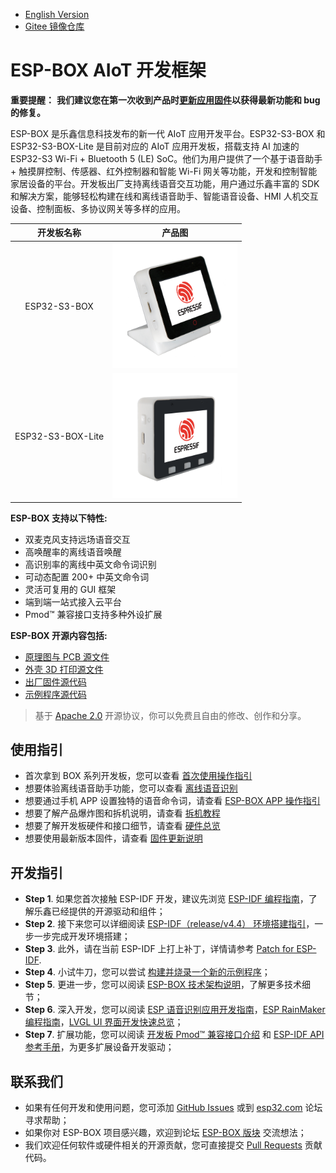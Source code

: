 * [English Version](./README.md)
* [Gitee 镜像仓库](https://gitee.com/EspressifSystems/esp-box)

# ESP-BOX AIoT 开发框架

**重要提醒：**
**我们建议您在第一次收到产品时[更新应用固件](./docs/firmware_update_cn.md)以获得最新功能和 bug 的修复。**

ESP-BOX 是乐鑫信息科技发布的新一代 AIoT 应用开发平台。ESP32-S3-BOX 和 ESP32-S3-BOX-Lite 是目前对应的 AIoT 应用开发板，搭载支持 AI 加速的 ESP32-S3 Wi-Fi + Bluetooth 5 (LE) SoC。他们为用户提供了一个基于语音助手 + 触摸屏控制、传感器、红外控制器和智能 Wi-Fi 网关等功能，开发和控制智能家居设备的平台。开发板出厂支持离线语音交互功能，用户通过乐鑫丰富的 SDK 和解决方案，能够轻松构建在线和离线语音助手、智能语音设备、HMI 人机交互设备、控制面板、多协议网关等多样的应用。

| 开发板名称 |        产品图        |
| :-----: | :---------------------: |
| ESP32-S3-BOX<br> | [<img src="docs/_static/esp32_s3_box.png" width="200px" href="docs/esp32-s3-box/hardware_overview_for_box_cn.md"/>](docs/esp32_s3_box/hardware_overview_for_box_cn.md) |
| ESP32-S3-BOX-Lite<br> | [<img src="docs/_static/esp32_s3_box_lite.png" width="200px" />](docs/esp32_s3_box_lite/hardware_overview_for_lite_cn.md) |


**ESP-BOX 支持以下特性:**

* 双麦克风支持远场语音交互
* 高唤醒率的离线语音唤醒
* 高识别率的离线中英文命令词识别
* 可动态配置 200+ 中英文命令词
* 灵活可复用的 GUI 框架
* 端到端一站式接入云平台
* Pmod™ 兼容接口支持多种外设扩展

**ESP-BOX 开源内容包括:**

* [原理图与 PCB 源文件](./hardware)
* [外壳 3D 打印源文件](./hardware)
* [出厂固件源代码](./examples/factory_demo)
* [示例程序源代码](./examples)

> 基于 [Apache 2.0](https://github.com/espressif/esp-box/blob/master/LICENSE) 开源协议，你可以免费且自由的修改、创作和分享。

## 使用指引

* 首次拿到 BOX 系列开发板，您可以查看 [首次使用操作指引](./docs/getting_started_cn.md#给设备供电)
* 想要体验离线语音助手功能，您可以查看 [离线语音识别](./docs/getting_started_cn.md#体验离线语音识别)
* 想要通过手机 APP 设置独特的语音命令词，请查看 [ESP-BOX APP 操作指引](./docs/getting_started_cn.md#语音命令词自定义)
* 想要了解产品爆炸图和拆机说明，请查看 [拆机教程](docs/disassembly_tutorial.md)
* 想要了解开发板硬件和接口细节，请查看 [硬件总览](./docs/hardware_overview)
* 想要使用最新版本固件，请查看 [固件更新说明](./docs/firmware_update_cn.md)

## 开发指引

* **Step 1**. 如果您首次接触 ESP-IDF 开发，建议先浏览 [ESP-IDF 编程指南](https://docs.espressif.com/projects/esp-idf/en/release-v4.4/esp32s3/index.html)，了解乐鑫已经提供的开源驱动和组件；
* **Step 2**. 接下来您可以详细阅读 [ESP-IDF（release/v4.4） 环境搭建指引](https://docs.espressif.com/projects/esp-idf/en/release-v4.4/esp32s3/get-started/index.html#installation-step-by-step)，一步一步完成开发环境搭建；
* **Step 3**. 此外，请在当前 ESP-IDF 上打上补丁，详情请参考 [Patch for ESP-IDF](./idf_patch).
* **Step 4**. 小试牛刀，您可以尝试 [构建并烧录一个新的示例程序](./examples/image_display)；
* **Step 5**. 更进一步，您可以阅读 [ESP-BOX 技术架构说明](./docs/technical_architecture_cn.md)，了解更多技术细节；
* **Step 6**. 深入开发，您可以阅读 [ESP 语音识别应用开发指南](https://github.com/espressif/esp-sr)，[ESP RainMaker 编程指南](https://docs.espressif.com/projects/esp-rainmaker/en/latest/)，[LVGL UI 界面开发快速总览](https://docs.lvgl.io/8.1/get-started/index.html)；
* **Step 7**. 扩展功能，您可以阅读 [开发板 Pmod™ 兼容接口介绍](./docs/hardware_overview) 和 [ESP-IDF API 参考手册](https://docs.espressif.com/projects/esp-idf/en/v4.4/esp32s3/api-reference/index.html)，为更多扩展设备开发驱动；

## 联系我们

* 如果有任何开发和使用问题，您可添加 [GitHub Issues](https://github.com/espressif/esp-box/issues) 或到 [esp32.com](https://esp32.com/) 论坛寻求帮助；
* 如果你对 ESP-BOX 项目感兴趣，欢迎到论坛 [ESP-BOX 版块](https://www.esp32.com/viewforum.php?f=43) 交流想法；
* 我们欢迎任何软件或硬件相关的开源贡献，您可直接提交 [Pull Requests](https://github.com/espressif/esp-box/pulls) 贡献代码。
